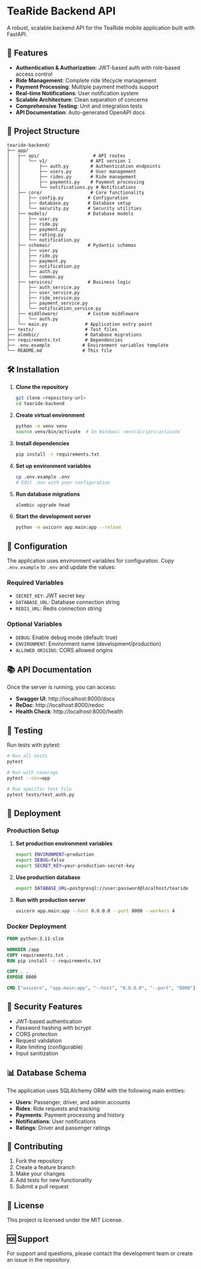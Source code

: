 # TeaRide Backend API

A robust, scalable backend API for the TeaRide mobile application built with FastAPI.

## 🚀 Features

- **Authentication & Authorization**: JWT-based auth with role-based access control
- **Ride Management**: Complete ride lifecycle management
- **Payment Processing**: Multiple payment methods support
- **Real-time Notifications**: User notification system
- **Scalable Architecture**: Clean separation of concerns
- **Comprehensive Testing**: Unit and integration tests
- **API Documentation**: Auto-generated OpenAPI docs

## 📁 Project Structure

```
tearide-backend/
├── app/
│   ├── api/                    # API routes
│   │   └── v1/                # API version 1
│   │       ├── auth.py        # Authentication endpoints
│   │       ├── users.py       # User management
│   │       ├── rides.py       # Ride management
│   │       ├── payments.py    # Payment processing
│   │       └── notifications.py # Notifications
│   ├── core/                  # Core functionality
│   │   ├── config.py         # Configuration
│   │   ├── database.py       # Database setup
│   │   └── security.py       # Security utilities
│   ├── models/               # Database models
│   │   ├── user.py
│   │   ├── ride.py
│   │   ├── payment.py
│   │   ├── rating.py
│   │   └── notification.py
│   ├── schemas/              # Pydantic schemas
│   │   ├── user.py
│   │   ├── ride.py
│   │   ├── payment.py
│   │   ├── notification.py
│   │   ├── auth.py
│   │   └── common.py
│   ├── services/             # Business logic
│   │   ├── auth_service.py
│   │   ├── user_service.py
│   │   ├── ride_service.py
│   │   ├── payment_service.py
│   │   └── notification_service.py
│   ├── middleware/           # Custom middleware
│   │   └── auth.py
│   └── main.py              # Application entry point
├── tests/                   # Test files
├── alembic/                 # Database migrations
├── requirements.txt         # Dependencies
├── .env.example            # Environment variables template
└── README.md               # This file
```

## 🛠️ Installation

1. **Clone the repository**
   ```bash
   git clone <repository-url>
   cd tearide-backend
   ```

2. **Create virtual environment**
   ```bash
   python -m venv venv
   source venv/bin/activate  # On Windows: venv\Scripts\activate
   ```

3. **Install dependencies**
   ```bash
   pip install -r requirements.txt
   ```

4. **Set up environment variables**
   ```bash
   cp .env.example .env
   # Edit .env with your configuration
   ```

5. **Run database migrations**
   ```bash
   alembic upgrade head
   ```

6. **Start the development server**
   ```bash
   python -m uvicorn app.main:app --reload
   ```

## 🔧 Configuration

The application uses environment variables for configuration. Copy `.env.example` to `.env` and update the values:

### Required Variables
- `SECRET_KEY`: JWT secret key
- `DATABASE_URL`: Database connection string
- `REDIS_URL`: Redis connection string

### Optional Variables
- `DEBUG`: Enable debug mode (default: true)
- `ENVIRONMENT`: Environment name (development/production)
- `ALLOWED_ORIGINS`: CORS allowed origins

## 📚 API Documentation

Once the server is running, you can access:

- **Swagger UI**: http://localhost:8000/docs
- **ReDoc**: http://localhost:8000/redoc
- **Health Check**: http://localhost:8000/health

## 🧪 Testing

Run tests with pytest:

```bash
# Run all tests
pytest

# Run with coverage
pytest --cov=app

# Run specific test file
pytest tests/test_auth.py
```

## 🚀 Deployment

### Production Setup

1. **Set production environment variables**
   ```bash
   export ENVIRONMENT=production
   export DEBUG=false
   export SECRET_KEY=your-production-secret-key
   ```

2. **Use production database**
   ```bash
   export DATABASE_URL=postgresql://user:password@localhost/tearide
   ```

3. **Run with production server**
   ```bash
   uvicorn app.main:app --host 0.0.0.0 --port 8000 --workers 4
   ```

### Docker Deployment

```dockerfile
FROM python:3.11-slim

WORKDIR /app
COPY requirements.txt .
RUN pip install -r requirements.txt

COPY . .
EXPOSE 8000

CMD ["uvicorn", "app.main:app", "--host", "0.0.0.0", "--port", "8000"]
```

## 🔐 Security Features

- JWT-based authentication
- Password hashing with bcrypt
- CORS protection
- Request validation
- Rate limiting (configurable)
- Input sanitization

## 📊 Database Schema

The application uses SQLAlchemy ORM with the following main entities:

- **Users**: Passenger, driver, and admin accounts
- **Rides**: Ride requests and tracking
- **Payments**: Payment processing and history
- **Notifications**: User notifications
- **Ratings**: Driver and passenger ratings

## 🤝 Contributing

1. Fork the repository
2. Create a feature branch
3. Make your changes
4. Add tests for new functionality
5. Submit a pull request

## 📝 License

This project is licensed under the MIT License.

## 🆘 Support

For support and questions, please contact the development team or create an issue in the repository.

